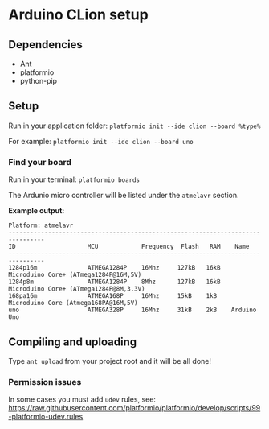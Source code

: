 # Arduino CLion setup

## Dependencies

 - Ant
 - platformio
 - python-pip

## Setup

Run in your application folder:
`platformio init --ide clion --board %type%` 

For example:
`platformio init --ide clion --board uno` 

### Find your board

Run in your terminal:
`platformio boards`

The Ardunio micro controller will be listed under the `atmelavr` section.

**Example output:**
```
Platform: atmelavr
--------------------------------------------------------------------------------
ID                    MCU            Frequency  Flash   RAM    Name
--------------------------------------------------------------------------------
1284p16m              ATMEGA1284P    16Mhz     127kB   16kB   Microduino Core+ (ATmega1284P@16M,5V)
1284p8m               ATMEGA1284P    8Mhz      127kB   16kB   Microduino Core+ (ATmega1284P@8M,3.3V)
168pa16m              ATMEGA168P     16Mhz     15kB    1kB    Microduino Core (Atmega168PA@16M,5V)
uno                   ATMEGA328P     16Mhz     31kB    2kB    Arduino Uno
```

## Compiling and uploading

Type `ant upload` from your project root and it will be all done!

### Permission issues

In some cases you must add `udev` rules, see:
https://raw.githubusercontent.com/platformio/platformio/develop/scripts/99-platformio-udev.rules